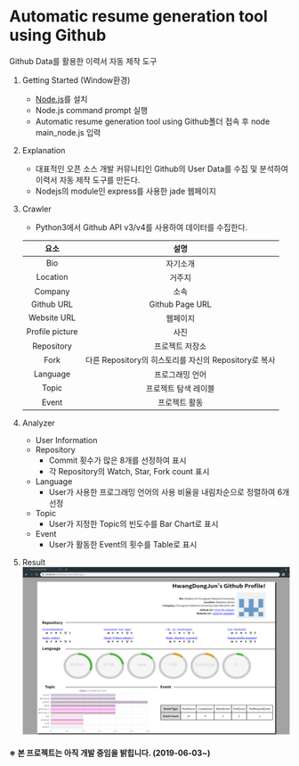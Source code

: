 # Automatic resume generation tool using Github
Github Data를 활용한 이력서 자동 제작 도구

1. Getting Started (Window환경)
	- [Node.js](https://nodejs.org/ko/)를 설치
	- Node.js command prompt 실행
	- Automatic resume generation tool using Github폴더 접속 후 node main_node.js 입력

2. Explanation
	- 대표적인 오픈 소스 개발 커뮤니티인 Github의 User Data를 수집 및 분석하여 이력서 자동 제작 도구를 만든다.
	- Nodejs의 module인 express를 사용한 jade 웹페이지

3. Crawler
	- Python3에서 Github API v3/v4를 사용하여 데이터를 수집한다. <br>
	
	|<center>요소</center>|<center>설명</center>|
	|:-----:|:-----:|
	|<center>Bio</center>|<center>자기소개</center>|
	|<center>Location</center>|<center>거주지</center>|
	|<center>Company</center>|<center>소속</center>|
	|<center>Github URL</center>|<center>Github Page URL</center>|
	|<center>Website URL</center>|<center>웹페이지</center>|
	|<center>Profile picture</center>|<center>사진</center>|
	|<center>Repository</center>|<center>프로젝트 저장소</center>|
	|<center>Fork</center>|<center>다른 Repository의 히스토리를 자신의 Repository로 복사</center>|
	|<center>Language</center>|<center>프로그래밍 언어</center>|
	|<center>Topic</center>|<center>프로젝트 탐색 레이블</center>|
	|<center>Event</center>|<center>프로젝트 활동</center>|

4. Analyzer
	- User Information
	- Repository
		- Commit 횟수가 많은 8개를 선정하여 표시
		- 각 Repository의 Watch, Star, Fork count 표시
	- Language
		- User가 사용한 프로그래밍 언어의 사용 비율을 내림차순으로 정렬하여 6개 선정
	- Topic
		- User가 지정한 Topic의 빈도수를 Bar Chart로 표시
	- Event
		- User가 활동한 Event의 횟수를 Table로 표시

5. Result
	![User_Resume1](./img/user_resume1.PNG)

#### ※ 본 프로젝트는 아직 개발 중임을 밝힙니다. (2019-06-03~)
